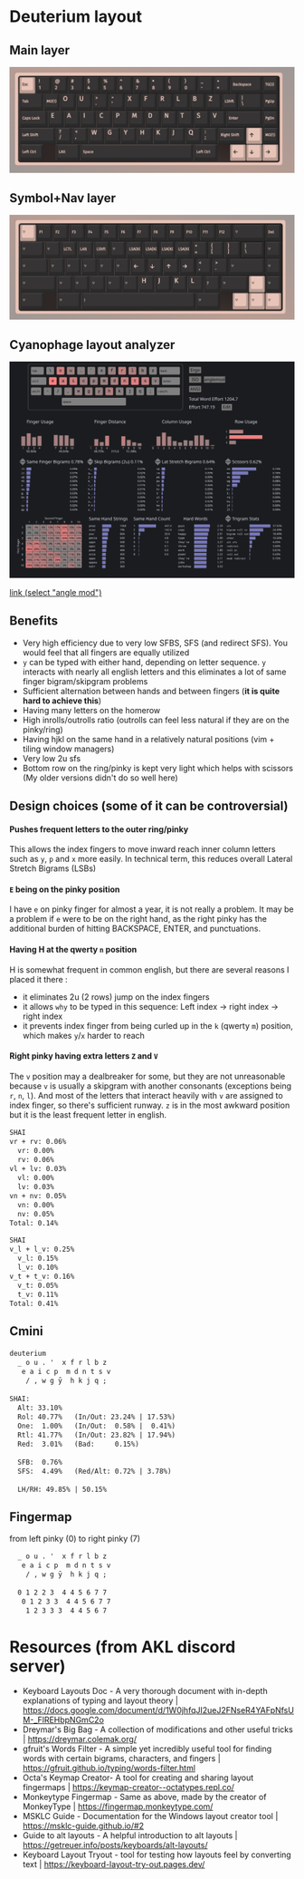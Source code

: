 # Deuterium layout

## Main layer
![](./assets/main.png)

## Symbol+Nav layer
![](./assets/layer.png)

## Cyanophage layout analyzer
![](./assets/cyanophage-2.png)
 
[link (select "angle mod")](https://cyanophage.github.io/playground.html?lan=english&layout=%5Cou.%27xfrlbzeaicpmdntsv%2F%2Cwgyhkjq%3B-%5Eback&mode=iso&thumb=l)

## Benefits
- Very high efficiency due to very low SFBS, SFS (and redirect SFS). You would feel that all fingers are equally utilized
- `y` can be typed with either hand, depending on letter sequence. `y` interacts with nearly all english letters and this eliminates a lot of same finger bigram/skipgram problems
- Sufficient alternation between hands and between fingers (**it is quite hard to achieve this**)
- Having many letters on the homerow
- High inrolls/outrolls ratio (outrolls can feel less natural if they are on the pinky/ring)
- Having hjkl on the same hand in a relatively natural positions (vim + tiling window managers)
- Very low 2u sfs
- Bottom row on the ring/pinky is kept very light which helps with scissors (My older versions didn't do so well here)

## Design choices (some of it can be controversial)

#### Pushes frequent letters to the outer ring/pinky
This allows the index fingers to move inward reach inner column letters such as `y`, `p` and `x` more easily. In technical term, this reduces overall Lateral Stretch Bigrams (LSBs)

#### `E` being on the pinky position
I have `e` on pinky finger for almost a year, it is not really a problem. It may be a problem if `e` were to be on the right hand, as the right pinky has the additional burden of hitting BACKSPACE, ENTER, and punctuations.

#### Having H at the qwerty `n` position
H is somewhat frequent in common english, but there are several reasons I placed it there :
- it eliminates 2u (2 rows) jump on the index fingers
- it allows `why` to be typed in this sequence: Left index -> right index -> right index
- it prevents index finger from being curled up in the `k` (qwerty `m`) position, which makes `y`/`x` harder to reach

#### Right pinky having extra letters `Z` and `V`
The `v` position may a dealbreaker for some, but they are not unreasonable because `v` is usually a skipgram with another consonants (exceptions being `r`, `n`, `l`). And most of the letters that interact heavily with `v` are assigned to index finger, so there's sufficient runway. `z` is in the most awkward position but it is the least frequent letter in english. 

```
SHAI
vr + rv: 0.06%
  vr: 0.00%
  rv: 0.06%
vl + lv: 0.03%
  vl: 0.00%
  lv: 0.03%
vn + nv: 0.05%
  vn: 0.00%
  nv: 0.05%
Total: 0.14%
```

```
SHAI
v_l + l_v: 0.25%
  v_l: 0.15%
  l_v: 0.10%
v_t + t_v: 0.16%
  v_t: 0.05%
  t_v: 0.11%
Total: 0.41%
```

## Cmini

``` 
deuterium
  _ o u . '  x f r l b z
   e a i c p  m d n t s v
    / , w g ȳ  h k j q ;  

SHAI:
  Alt: 33.10%
  Rol: 40.77%   (In/Out: 23.24% | 17.53%)
  One:  1.00%   (In/Out:  0.58% |  0.41%)
  Rtl: 41.77%   (In/Out: 23.82% | 17.94%)
  Red:  3.01%   (Bad:     0.15%)

  SFB:  0.76%
  SFS:  4.49%   (Red/Alt: 0.72% | 3.78%)

  LH/RH: 49.85% | 50.15%
```

## Fingermap

from left pinky (0) to right pinky (7)
```
  _ o u . '  x f r l b z
   e a i c p  m d n t s v
    / , w g ȳ  h k j q ;  

  0 1 2 2 3  4 4 5 6 7 7
   0 1 2 3 3  4 4 5 6 7 7
    1 2 3 3 3  4 4 5 6 7  
```

# Resources (from AKL discord server)
- Keyboard Layouts Doc - A very thorough document with in-depth explanations of typing and layout theory | https://docs.google.com/document/d/1W0jhfqJI2ueJ2FNseR4YAFpNfsUM-_FlREHbpNGmC2o
- Dreymar's Big Bag - A collection of modifications and other useful tricks | https://dreymar.colemak.org/
- gfruit's Words Filter - A simple yet incredibly useful tool for finding words with certain bigrams, characters, and fingers | https://gfruit.github.io/typing/words-filter.html
- Octa's Keymap Creator- A tool for creating and sharing layout fingermaps | https://keymap-creator--octatypes.repl.co/ 
- Monkeytype Fingermap - Same as above, made by the creator of MonkeyType | https://fingermap.monkeytype.com/
- MSKLC Guide - Documentation for the Windows layout creator tool | https://msklc-guide.github.io/#2
- Guide to alt layouts - A helpful introduction to alt layouts | https://getreuer.info/posts/keyboards/alt-layouts/
- Keyboard Layout Tryout - tool for testing how layouts feel by converting text | https://keyboard-layout-try-out.pages.dev/

